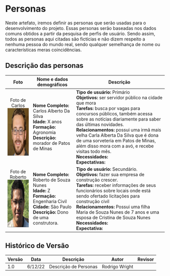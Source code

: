 # Personas

Neste artefato, iremos definir as personas que serão usadas para o desenvolvimento do projeto. Essas personas serão baseadas nos dados comuns obtidos a partir da pesquisa de perfis de usuário. Sendo assim, todos as personas aqui citadas são fictícias e não dizem respeito a nenhuma pessoa do mundo real, sendo qualquer semelhança de nome ou características meras coincidências.

## Descrição das personas

|    Foto    | Nome e dados demográficos          | Descrição |
| :--------: | ---------------------------------- | --------- |
| Foto de Carlos  <br> <img src="./assets/Persona1.png" height= 150 width = 150> | **Nome Completo:** Carlos Alberto Da Silva <br> **Idade:** X anos <br> **Formação:** Agronomia <br> **Descrição:** morador de Patos de Minas | **Tipo de usuário:** Primário <br> **Objetivos:** ser servidor público na cidade que mora <br> **Tarefas:** busca por vagas para concursos públicos, também acessa sobre as notícias diariamente para saber das últimas novidades. <br> **Relacionamentos:** possui uma irmã mais velha Carla Alberta Da Silva que é dona de uma sorveteria em Patos de Minas, além disso mora com a avó, e recebe visitas todo mês. <br> **Necessidades:** <br> **Expectativas:** |
| Foto de Roberto <br> <img src="./assets/Persona2.png" height= 150 width = 150> | **Nome Completo:** Roberto de Souza Nunes <br> **Idade:** Z <br> **Formação:** Engenharia Civil <br> **Cidade:** São Paulo <br> **Descrição:** Dono de uma construtora. | **Tipo de usuário:** Secundário. <br> **Objetivos:** fazer sua empresa de construção crescer. <br> **Tarefas:** receber informações de seus funcionários sobre locais onde está sendo ofertado licitações para construção civil <br> **Relacionamentos:** Possui uma filha Maria de Souza Nunes de 7 anos e uma esposa de Cristina de Souza Nunes <br> **Necessidades:** <br> **Expectativa:** |

## Histórico de Versão

| Versão | Data     | Descrição                  | Autor               | Revisor             |
| ------ | -------- | -------------------------- | ------------------- | ------------------- |
|  1.0   | 6/12/22  | Descrição de Personas      | Rodrigo Wright      |                     |
